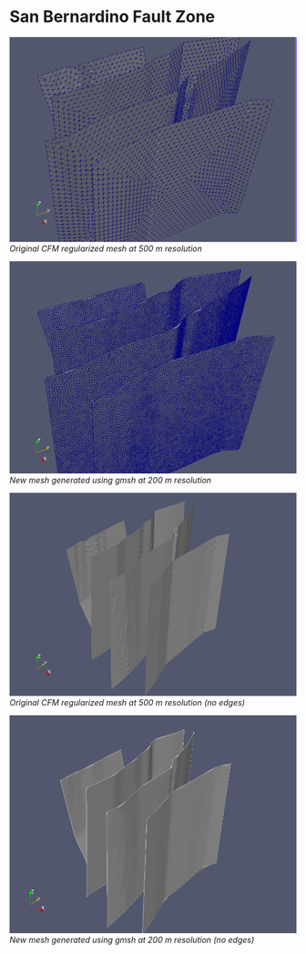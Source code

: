 # San Bernardino Fault Zone

![](figures/old_mesh.png)
*Original CFM regularized mesh at 500 m resolution*

![](figures/new_mesh.png)
*New mesh generated using gmsh at 200 m resolution*

![](figures/old.png)
*Original CFM regularized mesh at 500 m resolution (no edges)*

![](figures/new.png)
*New mesh generated using gmsh at 200 m resolution (no edges)*
